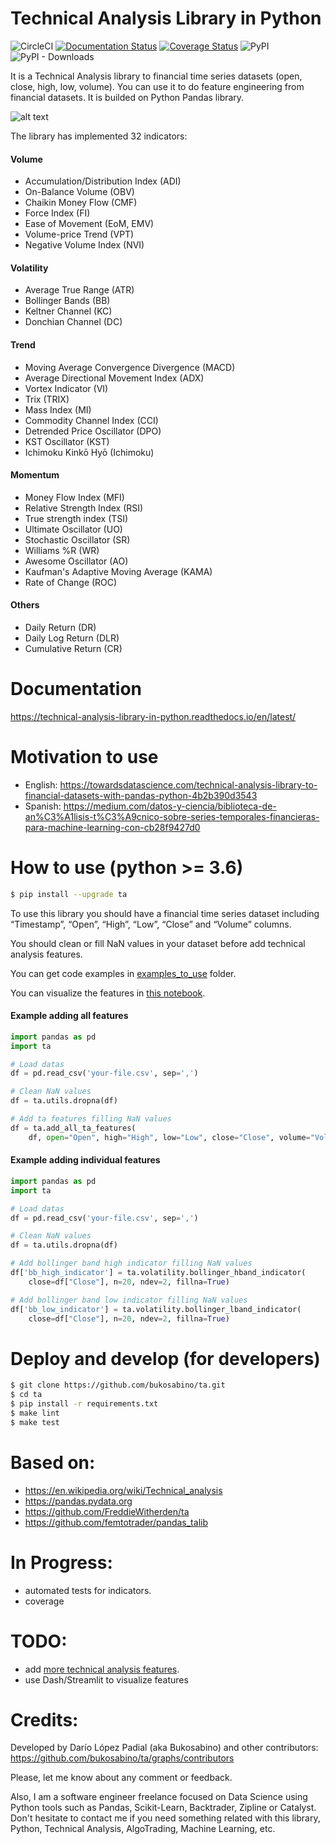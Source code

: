 # Technical Analysis Library in Python

![CircleCI](https://img.shields.io/circleci/build/github/bukosabino/ta/master)
[![Documentation Status](https://readthedocs.org/projects/technical-analysis-library-in-python/badge/?version=latest)](https://technical-analysis-library-in-python.readthedocs.io/en/latest/?badge=latest)
[![Coverage Status](https://coveralls.io/repos/github/bukosabino/ta/badge.svg)](https://coveralls.io/github/bukosabino/ta)
![PyPI](https://img.shields.io/pypi/v/ta)
![PyPI - Downloads](https://img.shields.io/pypi/dm/ta)

It is a Technical Analysis library to financial time series datasets (open, close, high, low, volume). You can use it to do feature engineering from financial datasets. It is builded on Python Pandas library.

![alt text](https://raw.githubusercontent.com/bukosabino/ta/master/doc/figure.png)

The library has implemented 32 indicators:

#### Volume

* Accumulation/Distribution Index (ADI)
* On-Balance Volume (OBV)
* Chaikin Money Flow (CMF)
* Force Index (FI)
* Ease of Movement (EoM, EMV)
* Volume-price Trend (VPT)
* Negative Volume Index (NVI)

#### Volatility

* Average True Range (ATR)
* Bollinger Bands (BB)
* Keltner Channel (KC)
* Donchian Channel (DC)

#### Trend

* Moving Average Convergence Divergence (MACD)
* Average Directional Movement Index (ADX)
* Vortex Indicator (VI)
* Trix (TRIX)
* Mass Index (MI)
* Commodity Channel Index (CCI)
* Detrended Price Oscillator (DPO)
* KST Oscillator (KST)
* Ichimoku Kinkō Hyō (Ichimoku)

#### Momentum

* Money Flow Index (MFI)
* Relative Strength Index (RSI)
* True strength index (TSI)
* Ultimate Oscillator (UO)
* Stochastic Oscillator (SR)
* Williams %R (WR)
* Awesome Oscillator (AO)
* Kaufman's Adaptive Moving Average (KAMA)
* Rate of Change (ROC)

#### Others

* Daily Return (DR)
* Daily Log Return (DLR)
* Cumulative Return (CR)


# Documentation

https://technical-analysis-library-in-python.readthedocs.io/en/latest/


# Motivation to use

* English: https://towardsdatascience.com/technical-analysis-library-to-financial-datasets-with-pandas-python-4b2b390d3543
* Spanish: https://medium.com/datos-y-ciencia/biblioteca-de-an%C3%A1lisis-t%C3%A9cnico-sobre-series-temporales-financieras-para-machine-learning-con-cb28f9427d0


# How to use (python >= 3.6)

```sh
$ pip install --upgrade ta
```

To use this library you should have a financial time series dataset including “Timestamp”, “Open”, “High”, “Low”, “Close” and “Volume” columns.

You should clean or fill NaN values in your dataset before add technical analysis features.

You can get code examples in [examples_to_use](https://github.com/bukosabino/ta/tree/master/examples_to_use) folder.

You can visualize the features in [this notebook](https://github.com/bukosabino/ta/blob/master/examples_to_use/visualize_features.ipynb).


#### Example adding all features

```python
import pandas as pd
import ta

# Load datas
df = pd.read_csv('your-file.csv', sep=',')

# Clean NaN values
df = ta.utils.dropna(df)

# Add ta features filling NaN values
df = ta.add_all_ta_features(
    df, open="Open", high="High", low="Low", close="Close", volume="Volume_BTC", fillna=True)
```


#### Example adding individual features

```python
import pandas as pd
import ta

# Load datas
df = pd.read_csv('your-file.csv', sep=',')

# Clean NaN values
df = ta.utils.dropna(df)

# Add bollinger band high indicator filling NaN values
df['bb_high_indicator'] = ta.volatility.bollinger_hband_indicator(
    close=df["Close"], n=20, ndev=2, fillna=True)

# Add bollinger band low indicator filling NaN values
df['bb_low_indicator'] = ta.volatility.bollinger_lband_indicator(
    close=df["Close"], n=20, ndev=2, fillna=True)
```


# Deploy and develop (for developers)

```sh
$ git clone https://github.com/bukosabino/ta.git
$ cd ta
$ pip install -r requirements.txt
$ make lint
$ make test
```


# Based on:

* https://en.wikipedia.org/wiki/Technical_analysis
* https://pandas.pydata.org
* https://github.com/FreddieWitherden/ta
* https://github.com/femtotrader/pandas_talib


# In Progress:

* automated tests for indicators.
* coverage


# TODO:

* add [more technical analysis features](https://en.wikipedia.org/wiki/Technical_analysis).
* use Dash/Streamlit to visualize features


# Credits:

Developed by Darío López Padial (aka Bukosabino) and other contributors: https://github.com/bukosabino/ta/graphs/contributors

Please, let me know about any comment or feedback.

Also, I am a software engineer freelance focused on Data Science using Python tools such as Pandas, Scikit-Learn, Backtrader, Zipline or Catalyst. Don't hesitate to contact me if you need something related with this library, Python, Technical Analysis, AlgoTrading, Machine Learning, etc.
